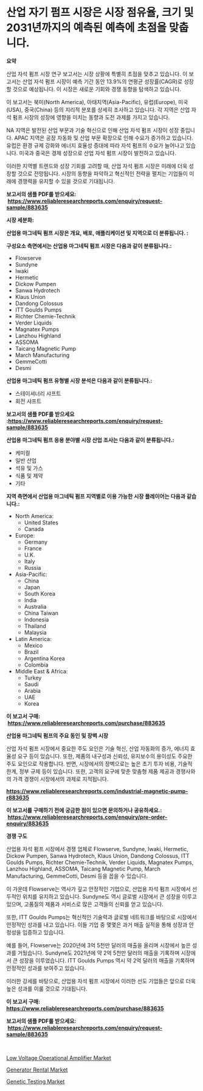 <p><h1>산업 자기 펌프 시장은 시장 점유율, 크기 및 2031년까지의 예측된 예측에 초점을 맞춥니다.</h1></p><p><strong>요약</strong></p>
<p><p>산업 자석 펌프 시장 연구 보고서는 시장 상황에 특별히 초점을 맞추고 있습니다. 이 보고서는 산업 자석 펌프 시장이 예측 기간 동안 13.9%의 연평균 성장률(CAGR)로 성장할 것으로 예상됩니다. 이 시장은 새로운 기회와 경쟁 동향을 탐색하고 있습니다.</p><p>이 보고서는 북미(North America), 아태지역(Asia-Pacific), 유럽(Europe), 미국(USA), 중국(China) 등의 지리적 분포를 상세히 조사하고 있습니다. 각 지역은 산업 자석 펌프 시장의 성장에 영향을 미치는 동향과 도전 과제를 가지고 있습니다.</p><p>NA 지역은 발전된 산업 부문과 기술 혁신으로 인해 산업 자석 펌프 시장이 성장 중입니다. APAC 지역은 공장 자동화 및 산업 부문 확장으로 인해 수요가 증가하고 있습니다. 유럽은 환경 규제 강화와 에너지 효율성 증대에 따라 자석 펌프의 수요가 늘어나고 있습니다. 미국과 중국은 경제 성장으로 산업 자석 펌프 시장이 발전하고 있습니다.</p><p>이러한 지역별 트렌드와 성장 기회를 고려할 때, 산업 자석 펌프 시장은 미래에 더욱 성장할 것으로 전망됩니다. 시장의 동향을 파악하고 혁신적인 전략을 펼치는 기업들이 미래에 경쟁력을 유지할 수 있을 것으로 기대됩니다.</p></p>
<p><strong>보고서의 샘플 PDF를 받으세요: &nbsp;<a href="https://www.reliableresearchreports.com/enquiry/request-sample/883635">https://www.reliableresearchreports.com/enquiry/request-sample/883635</a></strong></p>
<p><strong>시장 세분화:</strong></p>
<p><strong> 산업용 마그네틱 펌프 시장은 개요, 배포, 애플리케이션 및 지역으로 더 분류됩니다. :</strong></p>
<p><strong>구성요소 측면에서는 산업용 마그네틱 펌프 시장은 다음과 같이 분류됩니다.:</strong></p>
<p><ul><li>Flowserve</li><li>Sundyne</li><li>Iwaki</li><li>Hermetic</li><li>Dickow Pumpen</li><li>Sanwa Hydrotech</li><li>Klaus Union</li><li>Dandong Colossus</li><li>ITT Goulds Pumps</li><li>Richter Chemie-Technik</li><li>Verder Liquids</li><li>Magnatex Pumps</li><li>Lanzhou Highland</li><li>ASSOMA</li><li>Taicang Magnetic Pump</li><li>March Manufacturing</li><li>GemmeCotti</li><li>Desmi</li></ul></p>
<p><strong> 산업용 마그네틱 펌프 유형별 시장 분석은 다음과 같이 분류됩니다.:</strong></p>
<p><ul><li>스테이셔너리 샤프트</li><li>회전 샤프트</li></ul></p>
<p><strong>보고서의 샘플 PDF를 받으세요 :<a href="https://www.reliableresearchreports.com/enquiry/request-sample/883635">https://www.reliableresearchreports.com/enquiry/request-sample/883635</a></strong></p>
<p><strong> 산업용 마그네틱 펌프 응용 분야별 시장 산업 조사는 다음과 같이 분류됩니다.:</strong></p>
<p><ul><li>케미컬</li><li>일반 산업</li><li>석유 및 가스</li><li>식품 및 제약</li><li>기타</li></ul></p>
<p><strong>지역 측면에서 산업용 마그네틱 펌프 지역별로 이용 가능한 시장 플레이어는 다음과 같습니다.:</strong></p>
<p><ul>
    <li>
        North America:
        <ul>
            <li>United States</li>
            <li>Canada</li>
        </ul>
    </li>
    <li>
        Europe:
        <ul>
            <li>Germany</li>
            <li>France</li>
            <li>U.K.</li>
            <li>Italy</li>
            <li>Russia</li>
        </ul>
    </li>
    <li>
        Asia-Pacific:
        <ul>
            <li>China</li>
            <li>Japan</li>
            <li>South Korea</li>
            <li>India</li>
            <li>Australia</li>
            <li>China Taiwan</li>
            <li>Indonesia</li>
            <li>Thailand</li>
            <li>Malaysia</li>
        </ul>
    </li>
    <li>
        Latin America:
        <ul>
            <li>Mexico</li>
            <li>Brazil</li>
            <li>Argentina Korea</li>
            <li>Colombia</li>
        </ul>
    </li>
    <li>
        Middle East & Africa:
        <ul>
            <li>Turkey</li>
            <li>Saudi</li>
            <li>Arabia</li>
            <li>UAE</li>
            <li>Korea</li>
        </ul>
    </li>
    </ul></p>
<p><strong>이 보고서 구매: &nbsp;<a href="https://www.reliableresearchreports.com/purchase/883635">https://www.reliableresearchreports.com/purchase/883635</a></strong></p>
<p><strong>산업용 마그네틱 펌프의 주요 동인 및 장벽 시장</strong></p>
<p><p>산업 자석 펌프 시장에서 중요한 주도 요인은 기술 혁신, 산업 자동화의 증가, 에너지 효율성 요구 등이 있습니다. 또한, 제품의 내구성과 신뢰성, 유지보수의 용이성도 주요한 주도 요인으로 작용합니다. 반면, 시장에서의 장벽으로는 높은 초기 투자 비용, 기술적 한계, 정부 규제 등이 있습니다. 또한, 고객의 요구에 맞춘 맞춤형 제품 제공과 경쟁사와의 가격 경쟁이 시장에서의 과제로 지적됩니다.</p></p>
<p><strong><a href="https://www.reliableresearchreports.com/industrial-magnetic-pump-r883635">https://www.reliableresearchreports.com/industrial-magnetic-pump-r883635</a></strong></p>
<p><strong>이 보고서를 구매하기 전에 궁금한 점이 있으면 문의하거나 공유하세요.: &nbsp;<a href="https://www.reliableresearchreports.com/enquiry/pre-order-enquiry/883635">https://www.reliableresearchreports.com/enquiry/pre-order-enquiry/883635</a></strong></p>
<p><strong>경쟁 구도</strong></p>
<p><p>산업용 자석 펌프 시장에서 경쟁 업체로 Flowserve, Sundyne, Iwaki, Hermetic, Dickow Pumpen, Sanwa Hydrotech, Klaus Union, Dandong Colossus, ITT Goulds Pumps, Richter Chemie-Technik, Verder Liquids, Magnatex Pumps, Lanzhou Highland, ASSOMA, Taicang Magnetic Pump, March Manufacturing, GemmeCotti, Desmi 등을 꼽을 수 있습니다. </p><p>이 가운데 Flowserve는 역사가 깊고 안정적인 기업으로, 산업용 자석 펌프 시장에서 선두적인 위치를 유지하고 있습니다. Sundyne도 역시 글로벌 시장에서 큰 성장을 이루고 있으며, 고품질의 제품과 서비스로 많은 고객들의 신뢰를 얻고 있습니다.</p><p>또한, ITT Goulds Pumps는 혁신적인 기술력과 글로벌 네트워크를 바탕으로 시장에서 안정적인 성과를 내고 있습니다. 이들 기업 중 몇몇은 과거 매출 실적을 통해 성장과 안정성을 입증하고 있습니다.</p><p>예를 들어, Flowserve는 2020년에 3억 5천만 달러의 매출을 올리며 시장에서 높은 성과를 거뒀습니다. Sundyne도 2021년에 약 2억 5천만 달러의 매출을 기록하며 시장에서 큰 성장을 이루었습니다. ITT Goulds Pumps 역시 약 2억 달러의 매출을 기록하며 안정적인 성과를 보여주고 있습니다.</p><p>이러한 강세를 바탕으로, 산업용 자석 펌프 시장에서 이러한 선도 기업들은 앞으로 더욱 높은 성과를 이룰 것으로 기대됩니다.</p></p>
<p><strong>이 보고서 구매: &nbsp; <a href="https://www.reliableresearchreports.com/purchase/883635">https://www.reliableresearchreports.com/purchase/883635</a></strong></p>
<p><strong>보고서의 샘플 PDF를 받으세요: &nbsp;<a href="https://www.reliableresearchreports.com/enquiry/request-sample/883635">https://www.reliableresearchreports.com/enquiry/request-sample/883635</a></strong><strong></strong></p>
<p>&nbsp;</p>
<p><p><a href="https://frill-swim-3cd.notion.site/Low-Voltage-Operational-Amplifier-Market-Trends-Forecast-and-Competitive-Analysis-to-2031-b12209d63157468f804d3c924ea94dd7">Low Voltage Operational Amplifier Market</a></p><p><a href="https://github.com/kufem1/Market-Research-Report-List-2/blob/main/generator-rental-market.md">Generator Rental Market</a></p><p><a href="https://github.com/singletonthaxterkelliehr2df/Market-Research-Report-List-2/blob/main/genetic-testing-market.md">Genetic Testing Market</a></p></p>